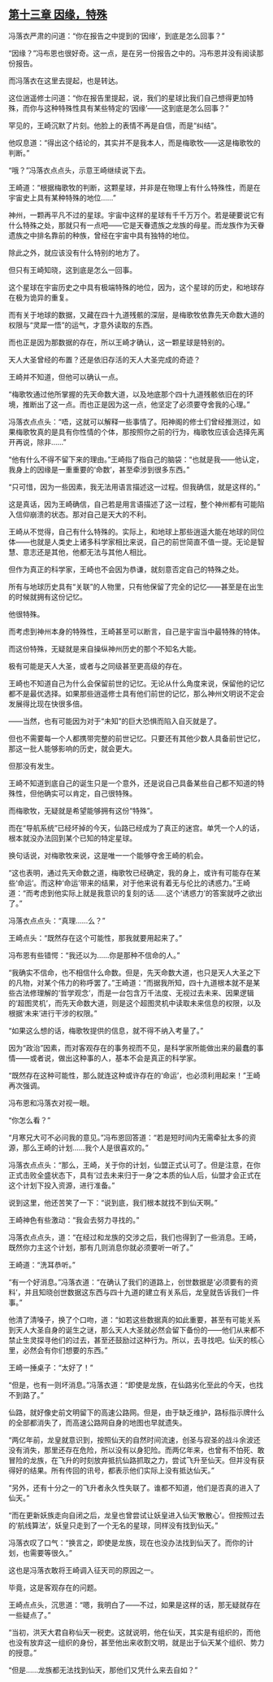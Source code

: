 ## [第十三章 因缘，特殊](https://www.xxbiquge.com/11_11207/9204370.html)


  冯落衣严肃的问道：“你在报告之中提到的‘因缘’，到底是怎么回事？”

  “因缘？”冯布恩也很好奇。这一点，是在另一份报告之中的。冯布恩并没有阅读那份报告。

  而冯落衣在这里去提起，也是转达。

  这位逍遥修士问道：“你在报告里提起，说，我们的星球比我们自己想得更加特殊，而你与这种特殊性具有某些特定的‘因缘’——这到底是怎么回事？”

  罕见的，王崎沉默了片刻。他脸上的表情不再是自信，而是“纠结”。

  他叹息道：“得出这个结论的，其实并不是我本人，而是梅歌牧——这是梅歌牧的判断。”

  “哦？”冯落衣点点头，示意王崎继续说下去。

  王崎道：“根据梅歌牧的判断，这颗星球，并非是在物理上有什么特殊性，而是在宇宙史上具有某种特殊的地位……”

  神州，一颗再平凡不过的星球。宇宙中这样的星球有千千万万个。若是硬要说它有什么特殊之处，那就只有一点吧——它是天眷遗族之龙族的母星。而龙族作为天眷遗族之中排名靠前的种族，曾经在宇宙中具有独特的地位。

  除此之外，就应该没有什么特别的地方了。

  但只有王崎知晓，这到底是怎么一回事。

  这个星球在宇宙历史之中具有极端特殊的地位，因为，这个星球的历史，和地球存在极为诡异的重复。

  而有关于地球的数据，又藏在四十九道残骸的深层，是梅歌牧依靠先天命数大道的权限与“灵犀一悟”的运气，才意外读取的东西。

  而也正是因为那数据的存在，所以王崎才确认，这一颗星球是特别的。

  天人大圣曾经的布置？还是依旧存活的天人大圣完成的奇迹？

  王崎并不知道，但他可以确认一点。

  “梅歌牧通过他所掌握的先天命数大道，以及地底那个四十九道残骸依旧在的环境，推断出了这一点。而也正是因为这一点，他坚定了必须要夺舍我的心理。”

  冯落衣点点头：“唔，这就可以解释一些事情了。阳神阁的修士们曾经推测过，如果梅歌牧真的是具有你性情的个体，那按照你之前的行为，梅歌牧应该会选择先离开再说，除非……”

  “他有什么不得不留下来的理由。”王崎指了指自己的脑袋：“也就是我——他认定，我身上的因缘是一重重要的‘命数’，甚至牵涉到很多东西。”

  “只可惜，因为一些因素，我无法用语言描述这一过程。但我确信，就是这样的。”

  这是真话，因为王崎确信，自己若是用言语描述了这一过程，整个神州都有可能陷入信仰崩溃的状态。那对自己是天大的不利。

  王崎从不觉得，自己有什么特殊的。实际上，和地球上那些逍遥大能在地球的同位体——也就是人类史上诸多科学家相比来说，自己的前世简直不值一提。无论是智慧、意志还是其他，他都无法与其他人相比。

  但作为真正的科学家，王崎也不会因为恭谦，就刻意否定自己的特殊之处。

  所有与地球历史具有“关联”的人物里，只有他保留了完全的记忆——甚至是在出生的时候就拥有这份记忆。

  他很特殊。

  而考虑到神州本身的特殊性，王崎甚至可以断言，自己是宇宙当中最特殊的特体。

  而这份特殊，无疑就是来自操纵神州历史的那个不知名大能。

  极有可能是天人大圣，或者与之同级甚至更高级的存在。

  王崎也不知道自己为什么会保留前世的记忆。无论从什么角度来说，保留他的记忆都不是最优选择。如果那些逍遥修士具有他们前世的记忆，那么神州文明说不定会发展得比现在快很多倍。

  ——当然，也有可能因为对于“未知”的巨大恐惧而陷入自灭就是了。

  但也不需要每一个人都携带完整的前世记忆。只要还有其他少数人具备前世记忆，那这一批人能够影响的历史，就会更大。

  但那没有发生。

  王崎不知道到底自己的诞生只是一个意外，还是说自己具备某些自己都不知道的特殊性，但他确实可以肯定，自己很特殊。

  而梅歌牧，无疑就是希望能够拥有这份“特殊”。

  而在“导航系统”已经坏掉的今天，仙路已经成为了真正的迷宫。单凭一个人的话，根本就没办法回到某个已知的特定星球。

  换句话说，对梅歌牧来说，这是唯一一个能够夺舍王崎的机会。

  “这也表明，通过先天命数之道，梅歌牧已经确定，我的身上，或许有可能存在某些‘命运’。而这种‘命运’带来的结果，对于他来说有着无与伦比的诱惑力。”王崎道：“而考虑到他实际上就是我意识的复刻的话……这个‘诱惑力’的答案就呼之欲出了。”

  冯落衣点点头：“真理……么？”

  王崎点头：“既然存在这个可能性，那我就要用起来了。”

  冯布恩有些错愕：“我还以为……你是那种不信命的人。”

  “我确实不信命，也不相信什么命数。但是，先天命数大道，也只是天人大圣之下的凡物，对某个伟力的称呼罢了。”王崎道：“而据我所知，四十九道根本就不是某些古法修理解的‘哲学观念’，而是一台包含万千法度、无视过去未来、因果逻辑的‘超图灵机’，而先天命数大道，则是这个超图灵机中读取未来信息的权限，以及根据‘未来’进行干涉的权限。”

  “如果这么想的话，梅歌牧提供的信息，就不得不纳入考量了。”

  因为“政治”因素，而对客观存在的事务视而不见，是科学家所能做出来的最蠢的事情——或者说，做出这种事的人，基本不会是真正的科学家。

  “既然存在这种可能性，那么就连这种或许存在的‘命运’，也必须利用起来！”王崎再次强调。

  冯布恩和冯落衣对视一眼。

  “你怎么看？”

  “月寒兄大可不必问我的意见。”冯布恩回答道：“若是短时间内无需牵扯太多的资源，那么王崎的计划……我个人是很喜欢的。”

  冯落衣点点头：“那么，王崎，关于你的计划，仙盟正式认可了。但是注意，在你正式击败全盛状态下，具有‘过去未来归于一身’之本质的仙人后，仙盟才会正式在这个计划下投入资源，进行准备。”

  说到这里，他还苦笑了一下：“说到底，我们根本就找不到仙天啊。”

  王崎神色有些激动：“我会去努力寻找的。”

  冯落衣点点头，道：“在经过和龙族的交涉之后，我们也得到了一些消息。王崎，既然你力主这个计划，那有几则消息你就必须要听一听了。”

  王崎道：“洗耳恭听。”

  “有一个好消息。”冯落衣道：“在确认了我们的道路上，创世数据是‘必须要有的资料’，并且知晓创世数据这东西与四十九道的建立有关系后，龙皇就告诉我们一件事。”

  他清了清嗓子，换了个口吻，道：“如若这些数据真的如此重要，甚至有可能关系到天人大圣自身的诞生之谜，那么天人大圣就必然会留下备份的——他们从来都不禁止生灵探寻他们的过去，甚至还鼓励过这种行为。所以，去寻找吧。仙天的核心里，必然会有你们想要的东西。”

  王崎一捶桌子：“太好了！”

  “但是，也有一则坏消息。”冯落衣道：“即使是龙族，在仙路劣化至此的今天，也找不到路了。”

  仙路，就好像史前文明留下的高速公路网。但是，由于缺乏维护，路标指示牌什么的全部都消失了，而高速公路网自身的地图也早就遗失。

  “两亿年前，龙皇就意识到，按照仙天的自然时间流速，创圣与寂圣的战斗余波还没有消失，那里还存在危险，所以没有以身犯险。而两亿年来，也曾有不怕死、敢冒险的龙族，在飞升的时刻放弃抵抗仙路抓取之力，尝试飞升至仙天。但并没有获得好的结果。所有传回的讯号，都表示他们实际上没有抵达仙天。”

  “另外，还有十分之一的飞升者永久性失联了。谁都不知道，他们是否真的进入了仙天。”

  “而在更新妖族走向自闭之后，龙皇也曾尝试让妖皇进入仙天‘散散心’。但按照过去的‘航线算法’，妖皇只走到了一个无名的星球，同样没有找到仙天。”

  冯落衣叹了口气：“换言之，即使是龙族，现在也没办法找到仙天了。而你的计划，也需要等很久。”

  这也是冯落衣敢将王崎调入征天司的原因之一。

  毕竟，这是客观存在的问题。

  王崎点点头，沉思道：“嗯，我明白了——不过，如果是这样的话，那无疑就存在一些疑点了。”

  “当初，洪天大君自称仙天一税吏。这就说明，他在仙天，其实是有组织的，而他也没有放弃这一组织的身份，甚至他出来收割文明，就是出于仙天某个组织、势力的授意。”

  “但是……龙族都无法找到仙天，那他们又凭什么来去自如？”
